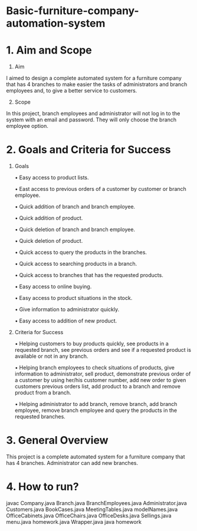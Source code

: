 # Basic-furniture-company-automation-system
# 1. Aim and Scope
1.  Aim
    
   I aimed to design a complete automated system for a furniture company that has 4 branches to make easier the tasks of administrators and branch employees and, to give a better service to customers.
    
2.  Scope
    
  In this project, branch employees and administrator will not log in to the system with an email and password. They will only choose the branch employee option. 


# 2.  Goals and Criteria for Success
 
1.  Goals
  	
      •	Easy access to product lists.

      •	East access to previous orders of a customer by customer or branch employee.

      •	Quick addition of branch and branch employee.

      •	Quick addition of product.

      •	Quick deletion of branch and branch employee.

      •	Quick deletion of product.

      •	Quick access to query the products in the branches.

      •	Quick access to searching products in a branch.

      •	Quick access to branches that has the requested products.

      •	Easy access to online buying.

      •	Easy access to product situations in the stock.

      •	Give information to administrator quickly.

      •	Easy access to addition of new product.



2.  Criteria for Success
    
      •	Helping customers to buy products quickly, see products in a requested branch, see previous orders and see if a requested product is available or not in any branch.

      •	Helping branch employees to check situations of products, give information to administrator, sell product, demonstrate previous order of a customer by using her/his customer number, add new order to given customers previous orders list, add product to a branch and remove product from a branch.

      •	Helping administrator to add branch, remove branch, add branch employee, remove branch employee and query the products in the requested branches.
    

# 3.	General Overview
  
  This project is a complete automated system for a furniture company that has 4 branches. Administrator can add new branches. 
  
# 4. How to run?
  
  javac Company.java Branch.java BranchEmployees.java Administrator.java 
        Customers.java BookCases.java MeetingTables.java modelNames.java 
        OfficeCabinets.java OfficeChairs.java OfficeDesks.java Sellings.java menu.java 
        homework.java Wrapper.java
  java homework
        
